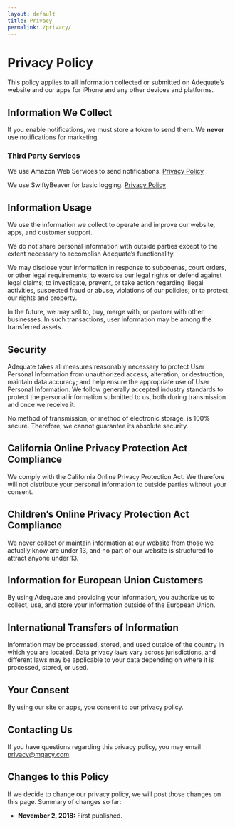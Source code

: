 ```yaml
---
layout: default
title: Privacy
permalink: /privacy/
---
```

# Privacy Policy

This policy applies to all information collected or submitted on Adequate’s website and our apps for iPhone and any other devices and platforms.

## Information We Collect

If you enable notifications, we must store a token to send them. We **never** use notifications for marketing.

### Third Party Services

We use Amazon Web Services to send notifications.
[Privacy Policy](https://aws.amazon.com/privacy/)

We use SwiftyBeaver for basic logging.
[Privacy Policy](https://swiftybeaver.com/legal-notice.html)

## Information Usage

We use the information we collect to operate and improve our website, apps, and customer support.

We do not share personal information with outside parties except to the extent necessary to accomplish Adequate’s functionality.

We may disclose your information in response to subpoenas, court orders, or other legal requirements; to exercise our legal rights or defend against legal claims; to investigate, prevent, or take action regarding illegal activities, suspected fraud or abuse, violations of our policies; or to protect our rights and property.

In the future, we may sell to, buy, merge with, or partner with other businesses. In such transactions, user information may be among the transferred assets.

## Security

Adequate takes all measures reasonably necessary to protect User Personal Information from unauthorized access, alteration, or destruction; maintain data accuracy; and help ensure the appropriate use of User Personal Information. We follow generally accepted industry standards to protect the personal information submitted to us, both during transmission and once we receive it.

No method of transmission, or method of electronic storage, is 100% secure. Therefore, we cannot guarantee its absolute security.

## California Online Privacy Protection Act Compliance

We comply with the California Online Privacy Protection Act. We therefore will not distribute your personal information to outside parties without your consent.

## Children’s Online Privacy Protection Act Compliance

We never collect or maintain information at our website from those we actually know are under 13, and no part of our website is structured to attract anyone under 13.

## Information for European Union Customers

By using Adequate and providing your information, you authorize us to collect, use, and store your information outside of the European Union.

## International Transfers of Information

Information may be processed, stored, and used outside of the country in which you are located. Data privacy laws vary across jurisdictions, and different laws may be applicable to your data depending on where it is processed, stored, or used.

## Your Consent

By using our site or apps, you consent to our privacy policy.

## Contacting Us

If you have questions regarding this privacy policy, you may email [privacy@mgacy.com](mailto:privacy@mgacy.com).

## Changes to this Policy

If we decide to change our privacy policy, we will post those changes on this page. Summary of changes so far:

- **November 2, 2018:** First published.